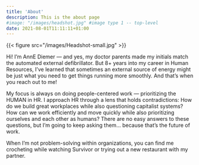 ```yaml
---
title: 'About'
description: This is the about page
#image: "/images/headshot.jpg" #image type 1 -- top-level
date: 2021-08-01T11:11:11+01:00
---
```



<!-- Image type 2: "inline" -->
{{< figure src="/images/Headshot-small.jpg"  >}}

Hi! I’m AnnE Diemer — and yes, my doctor parents made my initials match the automated external defibrillator. But 8+ years into my career in Human Resources, I’ve learned that sometimes an external source of energy might be just what you need to get things running more smoothly. And that’s when you reach out to me!

My focus is always on doing people-centered work — prioritizing the HUMAN in HR. I approach HR through a lens that holds contradictions: How do we build great workplaces while also questioning capitalist systems? How can we work efficiently and move quickly while also prioritizing ourselves and each other as humans? There are no easy answers to these questions, but I’m going to keep asking them… because that’s the future of work.

When I’m not problem-solving within organizations, you can find me crocheting while watching Survivor or trying out a new restaurant with my partner.

